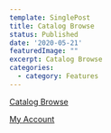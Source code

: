 ```yaml
---
template: SinglePost
title: Catalog Browse
status: Published
date: '2020-05-21'
featuredImage: ""
excerpt: Catalog Browse
categories:
  - category: Features
---
```

[Catalog Browse ](http://www.leifpac.viking.lib.mn.us/)

[My Account](http://www.leifpac.viking.lib.mn.us/ipac20/ipac.jsp?menu=account)
